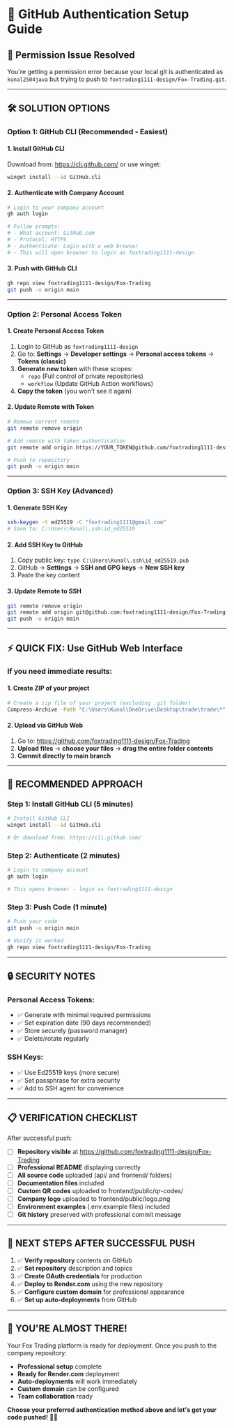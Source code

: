 # 🔐 **GitHub Authentication Setup Guide**

## 🚨 **Permission Issue Resolved**

You're getting a permission error because your local git is authenticated as `kunal2504java` but trying to push to `foxtrading1111-design/Fox-Trading.git`.

---

## 🛠️ **SOLUTION OPTIONS**

### **Option 1: GitHub CLI (Recommended - Easiest)**

#### 1. **Install GitHub CLI**
Download from: https://cli.github.com/ or use winget:
```bash
winget install --id GitHub.cli
```

#### 2. **Authenticate with Company Account**
```bash
# Login to your company account
gh auth login

# Follow prompts:
# - What account: GitHub.com
# - Protocol: HTTPS  
# - Authenticate: Login with a web browser
# - This will open browser to login as foxtrading1111-design
```

#### 3. **Push with GitHub CLI**
```bash
gh repo view foxtrading1111-design/Fox-Trading
git push -u origin main
```

---

### **Option 2: Personal Access Token**

#### 1. **Create Personal Access Token**
1. Login to GitHub as `foxtrading1111-design`
2. Go to: **Settings** → **Developer settings** → **Personal access tokens** → **Tokens (classic)**
3. **Generate new token** with these scopes:
   - `repo` (Full control of private repositories)
   - `workflow` (Update GitHub Action workflows)
4. **Copy the token** (you won't see it again)

#### 2. **Update Remote with Token**
```bash
# Remove current remote
git remote remove origin

# Add remote with token authentication
git remote add origin https://YOUR_TOKEN@github.com/foxtrading1111-design/Fox-Trading.git

# Push to repository
git push -u origin main
```

---

### **Option 3: SSH Key (Advanced)**

#### 1. **Generate SSH Key**
```bash
ssh-keygen -t ed25519 -C "foxtrading1111@gmail.com"
# Save to: C:\Users\Kunal\.ssh\id_ed25519
```

#### 2. **Add SSH Key to GitHub**
1. Copy public key: `type C:\Users\Kunal\.ssh\id_ed25519.pub`
2. GitHub → **Settings** → **SSH and GPG keys** → **New SSH key**
3. Paste the key content

#### 3. **Update Remote to SSH**
```bash
git remote remove origin
git remote add origin git@github.com:foxtrading1111-design/Fox-Trading.git
git push -u origin main
```

---

## ⚡ **QUICK FIX: Use GitHub Web Interface**

### **If you need immediate results:**

#### 1. **Create ZIP of your project**
```bash
# Create a zip file of your project (excluding .git folder)
Compress-Archive -Path "C:\Users\Kunal\OneDrive\Desktop\trade\trade\*" -DestinationPath "C:\Users\Kunal\Desktop\fox-trading.zip"
```

#### 2. **Upload via GitHub Web**
1. Go to: https://github.com/foxtrading1111-design/Fox-Trading
2. **Upload files** → **choose your files** → **drag the entire folder contents**
3. **Commit directly to main branch**

---

## 🎯 **RECOMMENDED APPROACH**

### **Step 1: Install GitHub CLI (5 minutes)**
```bash
# Install GitHub CLI
winget install --id GitHub.cli

# Or download from: https://cli.github.com/
```

### **Step 2: Authenticate (2 minutes)**
```bash
# Login to company account
gh auth login

# This opens browser - login as foxtrading1111-design
```

### **Step 3: Push Code (1 minute)**
```bash
# Push your code
git push -u origin main

# Verify it worked
gh repo view foxtrading1111-design/Fox-Trading
```

---

## 🔒 **SECURITY NOTES**

### **Personal Access Tokens:**
- ✅ Generate with minimal required permissions
- ✅ Set expiration date (90 days recommended)
- ✅ Store securely (password manager)
- ✅ Delete/rotate regularly

### **SSH Keys:**
- ✅ Use Ed25519 keys (more secure)
- ✅ Set passphrase for extra security
- ✅ Add to SSH agent for convenience

---

## 📋 **VERIFICATION CHECKLIST**

After successful push:
- [ ] **Repository visible** at https://github.com/foxtrading1111-design/Fox-Trading
- [ ] **Professional README** displaying correctly
- [ ] **All source code** uploaded (api/ and frontend/ folders)
- [ ] **Documentation files** included
- [ ] **Custom QR codes** uploaded to frontend/public/qr-codes/
- [ ] **Company logo** uploaded to frontend/public/logo.png
- [ ] **Environment examples** (.env.example files) included
- [ ] **Git history** preserved with professional commit message

---

## 🚀 **NEXT STEPS AFTER SUCCESSFUL PUSH**

1. ✅ **Verify repository** contents on GitHub
2. ✅ **Set repository** description and topics
3. ✅ **Create OAuth credentials** for production
4. ✅ **Deploy to Render.com** using the new repository
5. ✅ **Configure custom domain** for professional appearance
6. ✅ **Set up auto-deployments** from GitHub

---

## 🎊 **YOU'RE ALMOST THERE!**

Your Fox Trading platform is ready for deployment. Once you push to the company repository:
- **Professional setup** complete
- **Ready for Render.com** deployment  
- **Auto-deployments** will work immediately
- **Custom domain** can be configured
- **Team collaboration** ready

**Choose your preferred authentication method above and let's get your code pushed!** 🦊🚀